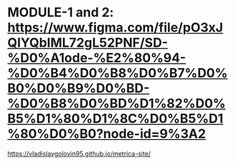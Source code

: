 # MODULE-1 and 2: https://www.figma.com/file/pO3xJQIYQbIML72gL52PNF/SD-%D0%A1ode-%E2%80%94-%D0%B4%D0%B8%D0%B7%D0%B0%D0%B9%D0%BD-%D0%B8%D0%BD%D1%82%D0%B5%D1%80%D1%8C%D0%B5%D1%80%D0%B0?node-id=9%3A2


https://vladislavgolovin95.github.io/metrica-site/

